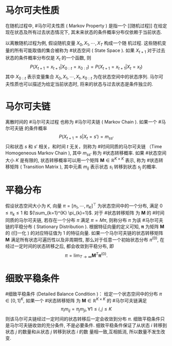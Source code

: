 # 马尔可夫性质
在随机过程中, #马尔可夫性质 ( Markov Property ) 是指一个 [[随机过程]] 在给定现在状态及所有过去状态情况下, 其末来状态的条件概率分布仅依赖于当前状态. 

以离散随机过程为例, 假设随机变量 ${X_{0}, X_{1}, \cdots, X_{T}}$ 构成一个随 机过程. 这些随机变量的所有可能取值的集合被称为 #状态空间 ( State Space ). 如果 ${X_{t+1}}$ 对于过去状态的条件概率分布仅是 ${X_{t}}$ 的一个函数, 则 $${ P\left(X_{t+1}=x_{t+1} | X_{0: t}=x_{0: t}\right)=P\left(X_{t+1}=x_{t+1} | X_{t}=x_{t}\right) }$$ 其中 ${X_{0: t}}$ 表示变量集合 ${X_{0}, X_{1}, \cdots, X_{t}, x_{0: t}}$ 为在状态空间中的状态序列. 
马尔可夫性质也可以描述为给定当前状态时, 将来的状态与过去状态是条件独立的.  

# 马尔可夫链 
离散时间的 #马尔可夫过程 也称为 #马尔可夫链 ( Markov Chain ). 如果一个 #马尔可夫链 的条件概率 $${ P\left(X_{t+1}=s | X_{t}=s{\prime}\right)=m_{s s{\prime}} }$$ 只和状态 ${s}$ 和 ${s{\prime}}$ 相关，和时间 ${t}$ 无关，则称为 #时间同质的马尔可夫链 （Time Homogeneous Markov Chain ), 其中 ${m_{s s{\prime}}}$ 称为 #状态转移概率. 如果 #状态空间 大小 ${K}$ 是有限的, 状态转移概率可以用一个矩阵 ${\boldsymbol{M} \in \mathbb{R}^{K \times K}}$ 表示, 称为 #状态转移矩阵 ( Transition Matrix ), 其中元素 ${m_{i j}}$ 表示状态 ${s_{i}}$ 转移到状态 ${s_{j}}$ 的概率. 

# 平稳分布
假设状态空间大小为 ${K}$, 向量 ${\pi=\left[\pi_{1}, \cdots, \pi_{K}\right]^{\top}}$ 为状态空间中的一个分布, 满足 ${0 \leq \pi_{k} \leq 1}$ 和 ${\sum_{k=1}^{K} \pi_{k}=1}$. 对于 #状态转移矩阵 为 ${\boldsymbol{M}}$ 的 #时间同质的马尔可夫链, 若存在一个分布 ${\pi}$ 满足 ${ \pi=M \pi, }$ 则称分布 ${\pi}$ 为该 #马尔可夫链的平稳分布 ( Stationary Distribution ). 根据特征向量的定义可知, ${\boldsymbol{\pi}}$ 为矩阵 ${\boldsymbol{M}}$ 的 (归一化 ) 的对应特征值为 1 的特征向量. 如果一个马尔可夫链的状态转移矩阵 ${\boldsymbol{M}}$ 满足所有状态可遍历性以及非周期性, 那么对于任意一个初始状态分布 ${\pi^{(0)}}$, 在经过一定时间的状态转移之后, 都会收敛到平稳分布, 即 $${ \pi=\lim _{T \rightarrow \infty} \boldsymbol{M}^{T} \boldsymbol{\pi}^{(0)} . }$$

# 细致平稳条件
#细致平稳条件 (Detailed Balance Condition )：
给定一个状态空间中的分布 ${\pi \in[0,1]^{K}}$, 如果一个 #状态转移矩阵 为 ${\boldsymbol{M} \in \mathbb{R}^{K \times K}}$ 的 #马尔可夫链满足 $${ \pi_{i} m_{i j}=\pi_{j} m_{j i}, \forall 1 \leq i, j \leq K }$$则该马尔可夫链经过一定时间的状态转移后一定会收敛到分布 ${\pi}$. 细致平稳条件只是马尔可夫链收敛的充分条件, 不是必要条件. 
细致平稳条件保证了从状态 ${i}$ 转移到状态 ${j}$ 的数量和从状态 ${j}$ 转移到状态 ${i}$ 的数 量相一致,互相抵消, 所以数量不发生改变. 

